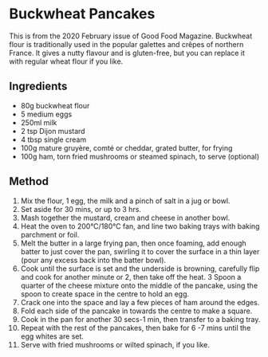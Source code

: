 
# Buckwheat Pancakes # 

This is from the 2020 February issue of Good Food Magazine. Buckwheat flour is traditionally used in the popular galettes and crêpes of northern France. It gives a nutty flavour and is gluten-free, but you can replace it with regular wheat flour if you like.

## Ingredients ## 
- 80g buckwheat flour
- 5 medium eggs
- 250ml milk
- 2 tsp Dijon mustard
- 4 tbsp single cream
- 100g mature gruyère, comté or cheddar, grated butter, for frying
- 100g ham, torn fried mushrooms or steamed spinach, to serve (optional)

## Method ## 
1. Mix the flour, 1 egg, the milk and a pinch of salt in a jug or bowl.
1. Set aside for 30 mins, or up to 3 hrs.
1. Mash together the mustard, cream and cheese in another bowl.
1. Heat the oven to 200°C/180°C fan, and line two baking trays with baking parchment or foil.
2. Melt the butter in a large frying pan, then once foaming, add enough batter to just cover the pan, swirling it to cover the surface in a thin layer (pour any excess back into the batter bowl).
2. Cook until the surface is set and the underside is browning, carefully flip and cook for another minute or 2, then take off the heat.
3 Spoon a quarter of the cheese mixture onto the middle of the pancake, using the spoon to create space in the centre to hold an egg.
3. Crack one into the space and lay a few pieces of ham around the edges.
3. Fold each side of the pancake in towards the centre to make a square.
4. Cook in the pan for another 30 secs-1 min, then transfer to a baking tray.
5. Repeat with the rest of the pancakes, then bake for 6 -7 mins until the egg whites are set.
6. Serve with fried mushrooms or wilted spinach, if you like.

